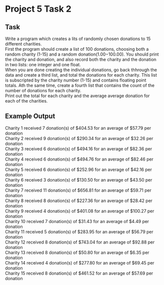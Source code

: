 # Project 5 Task 2

## Task

Write a program which creates a lits of randomly chosen donations to 15 different charities.  
First the program should create a list of 100 donations, choosing both a random charity (1-15) and a random donation($1.00-$100.00). You should print the charity and donation, and also record both the charity and the donation in two lists: one integer and one float.  
When you are done creating the individual donations, go back thhrough the data and create a third list, and total the donations for each charity. This list is subscripted by the charity number (1-15) and contains floating point totals. Ath the same time, create a fourth list that contains the count of the number of donations for each charity.  
Print out the total for each charity and the average average donation for each of the charities.

## Example Output

Charity 1 received 7 donation(s) of $404.53 for an average of $57.79 per donation  
Charity 2 received 9 donation(s) of $290.34 for an average of $32.26 per donation  
Charity 3 received 6 donation(s) of $494.16 for an average of $82.36 per donation  
Charity 4 received 6 donation(s) of $494.76 for an average of $82.46 per donation  
Charity 5 received 6 donation(s) of $252.96 for an average of $42.16 per donation  
Charity 6 received 3 donation(s) of $130.50 for an average of $43.50 per donation  
Charity 7 received 11 donation(s) of $656.81 for an average of $59.71 per donation  
Charity 8 received 8 donation(s) of $227.36 for an average of $28.42 per donation  
Charity 9 received 4 donation(s) of $401.08 for an average of $100.27 per donation  
Charity 10 received 7 donation(s) of $31.43 for an average of $4.49 per donation  
Charity 11 received 5 donation(s) of $283.95 for an average of $56.79 per donation  
Charity 12 received 8 donation(s) of $743.04 for an average of $92.88 per donation  
Charity 13 received 8 donation(s) of $50.80 for an average of $6.35 per donation  
Charity 14 received 4 donation(s) of $277.80 for an average of $69.45 per donation  
Charity 15 received 8 donation(s) of $461.52 for an average of $57.69 per donation